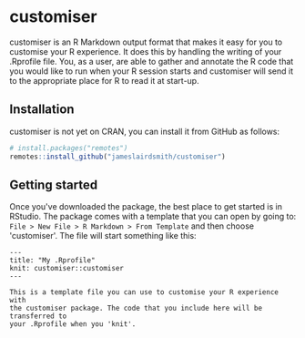 # customiser

customiser is an R Markdown output format that makes it easy for you to 
customise your R experience. It does this by handling the writing of your 
.Rprofile file. You, as a user, are able to gather and annotate the R code that 
you would like to run when your R session starts and customiser will send it to 
the appropriate place for R to read it at start-up.

## Installation

customiser is not yet on CRAN, you can install it from GitHub as follows:

```r
# install.packages("remotes")
remotes::install_github("jameslairdsmith/customiser")
```

## Getting started

Once you've downloaded the package, the best place to get started is in RStudio.
The package comes with a template that you can open by going to: 
`File > New File > R Markdown > From Template` and then choose 'customiser'.
The file will start something like this:

````
---
title: "My .Rprofile"
knit: customiser::customiser
---

This is a template file you can use to customise your R experience with 
the customiser package. The code that you include here will be transferred to
your .Rprofile when you 'knit'.
````
